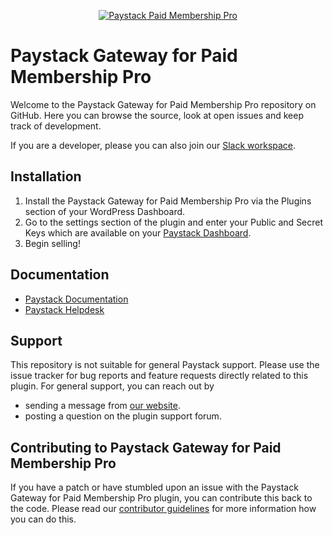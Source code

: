 <p align="center"><a href="https://paystack.com/"><img src="https://raw.githubusercontent.com/PaystackHQ/wordpress-paid-membership-pro-paystack/assets/paidmembershipspro%20copy.png" alt="Paystack Paid Membership Pro"></a></p>

# Paystack Gateway for Paid Membership Pro

Welcome to the Paystack Gateway for Paid Membership Pro repository on GitHub. Here you can browse the source, look at open issues and keep track of development. 

If you are a developer, please you can also join our [Slack workspace](https://slack.paystack.com).

## Installation

1. Install the Paystack Gateway for Paid Membership Pro via the Plugins section of your WordPress Dashboard.
2. Go to the settings section of the plugin and enter your Public and Secret Keys which are available on your [Paystack Dashboard](https://dashboard.paystack.com/#/settings/developer).
3. Begin selling!

## Documentation
* [Paystack Documentation](https://developers.paystack.co/v1.0/docs/)
* [Paystack Helpdesk](https://paystack.com/help)

## Support
This repository is not suitable for general Paystack support. Please use the issue tracker for bug reports and feature requests directly related to this plugin. For general support, you can reach out by 

* sending a message from [our website](https://paystack.com/contact).
* posting a question on the plugin support forum.

## Contributing to Paystack Gateway for Paid Membership Pro
If you have a patch or have stumbled upon an issue with the Paystack Gateway for Paid Membership Pro plugin, you can contribute this back to the code. Please read our [contributor guidelines](https://github.com/PaystackHQ/wordpress-paid-membership-pro-paystack/blob/master/.github/CONTRIBUTING.md) for more information how you can do this.
